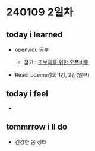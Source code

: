 # 240109 2일차

## today i learned

- openvidu 공부
  - 참고 : [초보자를 위한 오픈비두](https://digitaljoy.tistory.com/56)

- React udeme강의 1강, 2강(일부)


## today i feel

- 


## tommrrow i ll do

- 건강한 몸 상태